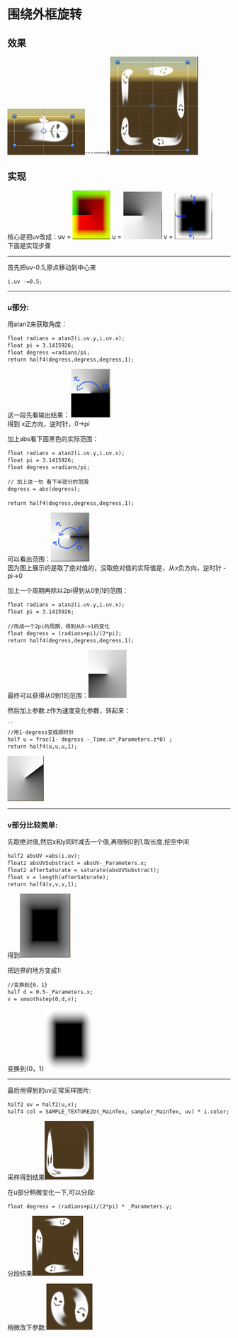 # 围绕外框旋转
## 效果 
 ![Raw](Raw.png)------>![RectRotate](RectRotate.gif)

## 实现   
核心是把uv改成：uv = ![uv_uv](uv_uv.png)    u = ![uv_u](uv_u.png)  v = ![uv_v](uv_v.png)    
下面是实现步骤    
******   
首先把uv-0.5,原点移动到中心来
```
i.uv -=0.5;   
```
*******

### u部分:   
用atan2来获取角度：
```
float radians = atan2(i.uv.y,i.uv.x);
float pi = 3.1415926;
float degress =radians/pi;
return half4(degress,degress,degress,1);
```
这一段先看输出结果：
![degrees1](degrees1.png)   
得到 x正方向，逆时针，0->pi

加上abs看下面黑色的实际范围：
```
float radians = atan2(i.uv.y,i.uv.x);
float pi = 3.1415926;
float degress =radians/pi;

// 加上这一句 看下半部分的范围
degress = abs(degress);

return half4(degress,degress,degress,1);

```
可以看出范围：![degress2](degress2.png)   
因为图上展示的是取了绝对值的，没取绝对值的实际值是，从x负方向，逆时针 -pi->0    
   

加上一个周期再除以2pi得到从0到1的范围：
```
float radians = atan2(i.uv.y,i.uv.x);
float pi = 3.1415926;

//改成一个2pi的周期，得到从0->1的变化
float degress = (radians+pi)/(2*pi);              
return half4(degress,degress,degress,1);
```
最终可以获得从0到1的范围：![degrees3](degress3.png)   

然后加上参数.z作为速度变化参数，转起来：
```
``
//用1-degress变成顺时针
half u = frac(1- degress -_Time.x*_Parameters.z*0) ; 
return half4(u,u,u,1);
```
![degrees_rotate](degrees_rotate.gif)

------------------   
### v部分比较简单:   
先取绝对值,然后x和y同时减去一个值,再限制0到1,取长度,挖空中间
```
half2 absUV =abs(i.uv);
float2 absUVSubstract = absUV-_Parameters.x;  
float2 afterSaturate = saturate(absUVSubstract); 
float v = length(afterSaturate);
return half4(v,v,v,1);
```
得到![digHole](v_dighole.png)  

把边界的地方变成1:
```
//变换到{0，1}
half d = 0.5-_Parameters.x; 
v = smoothstep(0,d,v);
```
变换到{0，1}![v1](v1.png)
***
最后用得到的uv正常采样图片:
```
half2 uv = half2(u,v);
half4 col = SAMPLE_TEXTURE2D(_MainTex, sampler_MainTex, uv) * i.color; 
```
采样得到结果![result1](result1.png)   

在u部分稍微变化一下,可以分段:
```
float degress = (radians+pi)/(2*pi) * _Parameters.y;
```
分段结果![result2](result2.png)

稍微改下参数:![result3](result3.png)
